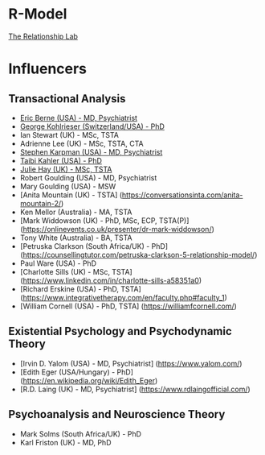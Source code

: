 # R-Model
[The Relationship Lab](https://therelationshiplab.co)

# Influencers
## Transactional Analysis
* [Eric Berne (USA) - MD, Psychiatrist](https://ericberne.com) 
* [George Kohlrieser (Switzerland/USA) - PhD](https://georgekohlrieser.com/about/) 
* Ian Stewart (UK) - MSc, TSTA
* Adrienne Lee (UK) - MSc, TSTA, CTA
* [Stephen Karpman (USA) - MD, Psychiatrist](https://karpmandramatriangle.com/)
* [Taibi Kahler (USA) - PhD](http://processcommunicationmodel.com/pcm-origins/)
* [Julie Hay (UK) - MSc, TSTA](https://juliehay.org/)
* Robert Goulding (USA) - MD, Psychiatrist
* Mary Goulding (USA) - MSW
* [Anita Mountain (UK) - TSTA] (https://conversationsinta.com/anita-mountain-2/)
* Ken Mellor (Australia) - MA, TSTA
* [Mark Widdowson (UK) -  PhD, MSc, ECP, TSTA(P)] (https://onlinevents.co.uk/presenter/dr-mark-widdowson/)
* Tony White (Australia) - BA, TSTA
* [Petruska Clarkson (South Africa/UK) - PhD] (https://counsellingtutor.com/petruska-clarkson-5-relationship-model/)
* Paul Ware (USA) - PhD
* [Charlotte Sills (UK) - MSc, TSTA] (https://www.linkedin.com/in/charlotte-sills-a58351a0)
* [Richard Erskine (USA) - PhD, TSTA] (https://www.integrativetherapy.com/en/faculty.php#faculty_1)
* [William Cornell (USA) - PhD, TSTA] (https://williamfcornell.com/) 

## Existential Psychology and Psychodynamic Theory
* [Irvin D. Yalom (USA) - MD, Psychiatrist] (https://www.yalom.com/)
* [Edith Eger (USA/Hungary) - PhD] (https://en.wikipedia.org/wiki/Edith_Eger)
* [R.D. Laing (UK) - MD, Psychiatrist] (https://www.rdlaingofficial.com/)

## Psychoanalysis and Neuroscience Theory
* Mark Solms (South Africa/UK) - PhD
* Karl Friston (UK) - MD, PhD
